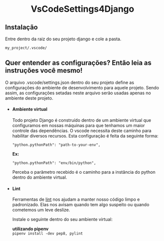<h1 align="center">VsCodeSettings4Django</h1>

<h2>Instalação</h2>
<p>Entre dentro da raiz do seu projeto django e cole a pasta.</p>
  
  ``` my_project/.vscode/  ```

<h2>Quer entender as configurações? Então leia as instruções você mesmo!</h2>

<p>O arquivo .vscode/settings.json dentro do seu projeto define as configurações do ambiente de desenvolvimento para aquele projeto. Sendo assim, as configurações setadas neste arquivo serão usadas apenas no ambiente deste projeto.</p>

<ul list-style="circle">

<li>
<h4>Ambiente virtual</h4>
<p>Todo projeto Django é construído dentro de um ambiente virtual que configuramos em nossas máquinas para que tenhamos um        maior controle das dependências. O vscode necessita deste caminho para habilitar diversos recursos. Esta configuração é          feita da seguinte forma:
</p>
       
 ``` "python.pythonPath": "path-to-your-env", ```
 
 <strong>Ex:</strong><br/>
 
 ``` "python.pythonPath": "env/bin/python", ```
 
<p>
Perceba o parâmetro recebido é o caminho para a instância do python dentro do ambiente virtual.   
</p>
</li>

<li>
  <h4>Lint</h4>
  <p>
   Ferramentas de <a href="https://www.google.com/search?ei=eu_dXPn5FZud5OUPh6easAc&q=what+is+lint+in+the+code&oq=what+is+lint+in+the+code&gs_l=psy-ab.3..0i71l8.6662.10026..10130...0.0..0.0.0.......0....1..gws-wiz.hmW_HKZPUkY" target+"_blank">lint</a> nos ajudam a manter nosso código limpo e padronizado. Elas nos avisam quando tem algo suspeito ou        quando cometemos um leve deslize.  
  </p>
  <p>Instale o seguinte dentro do seu ambiente virtual:</p>
  
  <strong>utilizando pipenv</strong><br/>
  ```pipenv install -dev pep8, pylint```
  
</li

</ul>
